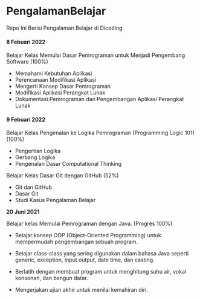 # PengalamanBelajar
Repo Ini Berisi Pengalaman Belajar di Dicoding

#### 8 Febuari 2022
Belajar Kelas Memulai Dasar Pemrograman untuk Menjadi Pengembang Software (100%)
- Memahami Kebutuhan Aplikasi
- Perencanaan Modifikasi Aplikasi
- Mengerti Konsep Dasar Pemrograman
- Modifikasi Aplikasi Perangkat Lunak
- Dokumentasi Pemrograman dan Pengembangan Aplikasi Perangkat Lunak

#### 9 Febuari 2022
Belajar Kelas Pengenalan ke Logika Pemrograman (Programming Logic 101) (100%)
- Pengertian Logika
- Gerbang Logika
- Pengenalan Dasar Computational Thinking

Belajar Kelas Dasar Git dengan GitHub (52%)
- Git dan GitHub
- Dasar Git
- Studi Kasus Pengalaman Belajar


**20 Juni 2021**  

Belajar kelas Memulai Pemrograman dengan Java. (Progres 100%)

  * Belajar konsep OOP (Object-Oriented Programming) untuk mempermudah pengembangan sebuah program.

  * Belajar class-class yang sering digunakan dalam bahasa Java seperti generic, exception, input output, date time, dan casting. 

  * Berlatih dengan membuat program untuk menghitung suhu air, vokal konsonan, dan bangun datar. 

  * Mengerjakan ujian akhir untuk menilai kemahiran diri.
